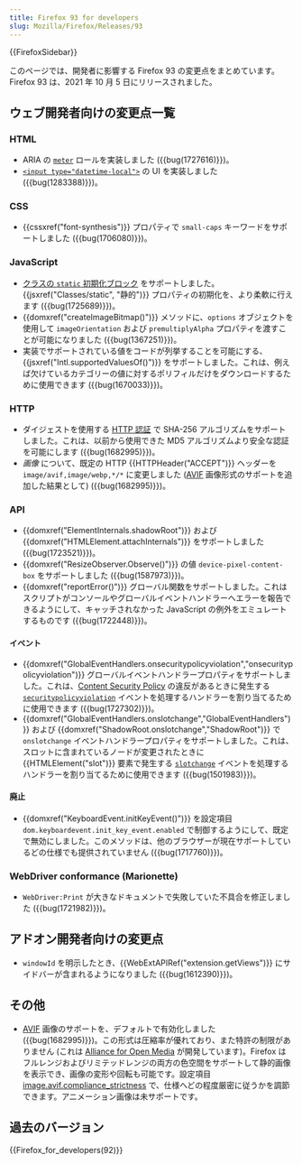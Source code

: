 ```yaml
---
title: Firefox 93 for developers
slug: Mozilla/Firefox/Releases/93
---
```


{{FirefoxSidebar}}

このページでは、開発者に影響する Firefox 93 の変更点をまとめています。Firefox 93 は、2021 年 10 月 5 日にリリースされました。

## ウェブ開発者向けの変更点一覧

### HTML

- ARIA の [`meter`](/ja/docs/Web/Accessibility/ARIA/Roles/meter_role) ロールを実装しました ({{bug(1727616)}})。
- [`<input type="datetime-local">`](/docs/Web/HTML/Element/input/datetime-local) の UI を実装しました ({{bug(1283388)}})。

### CSS

- {{cssxref("font-synthesis")}} プロパティで `small-caps` キーワードをサポートしました ({{bug(1706080)}})。

### JavaScript

- [クラスの `static` 初期化ブロック](/ja/docs/Web/JavaScript/Reference/Classes/Class_static_initialization_blocks) をサポートしました。{{jsxref("Classes/static", "静的")}} プロパティの初期化を、より柔軟に行えます ({{bug(1725689)}})。
- {{domxref("createImageBitmap()")}} メソッドに、`options` オブジェクトを使用して `imageOrientation` および `premultiplyAlpha` プロパティを渡すことが可能になりました ({{bug(1367251)}})。
- 実装でサポートされている値をコードが列挙することを可能にする、{{jsxref("Intl.supportedValuesOf()")}} をサポートしました。これは、例えば欠けているカテゴリーの値に対するポリフィルだけをダウンロードするために使用できます ({{bug(1670033)}})。

### HTTP

- ダイジェストを使用する [HTTP 認証](/ja/docs/Web/HTTP/Authentication) で SHA-256 アルゴリズムをサポートしました。これは、以前から使用できた MD5 アルゴリズムより安全な認証を可能にします ({{bug(1682995)}})。
- _画像_ について、既定の HTTP {{HTTPHeader("ACCEPT")}} ヘッダーを `image/avif,image/webp,*/*` に変更しました ([AVIF](/ja/docs/Web/Media/Formats/Image_types#avif_画像) 画像形式のサポートを追加した結果として) ({{bug(1682995)}})。

### API

- {{domxref("ElementInternals.shadowRoot")}} および {{domxref("HTMLElement.attachInternals")}} をサポートしました ({{bug(1723521)}})。
- {{domxref("ResizeObserver.Observe()")}} の値 `device-pixel-content-box` をサポートしました ({{bug(1587973)}})。
- {{domxref("reportError()")}} グローバル関数をサポートしました。これはスクリプトがコンソールやグローバルイベントハンドラーへエラーを報告できるようにして、キャッチされなかった JavaScript の例外をエミュレートするものです ({{bug(1722448)}})。

#### イベント

- {{domxref("GlobalEventHandlers.onsecuritypolicyviolation","onsecuritypolicyviolation")}} グローバルイベントハンドラープロパティをサポートしました。これは、[Content Security Policy](/ja/docs/Web/HTTP/CSP) の違反があるときに発生する [`securitypolicyviolation`](/ja/docs/Web/API/Element/securitypolicyviolation_event) イベントを処理するハンドラーを割り当てるために使用できます ({{bug(1727302)}})。
- {{domxref("GlobalEventHandlers.onslotchange","GlobalEventHandlers")}} および {{domxref("ShadowRoot.onslotchange","ShadowRoot")}} で `onslotchange` イベントハンドラープロパティをサポートしました。これは、スロットに含まれているノードが変更されたときに {{HTMLElement("slot")}} 要素で発生する [`slotchange`](/ja/docs/Web/API/HTMLSlotElement/slotchange_event) イベントを処理するハンドラーを割り当てるために使用できます ({{bug(1501983)}})。

#### 廃止

- {{domxref("KeyboardEvent.initKeyEvent()")}} を設定項目 `dom.keyboardevent.init_key_event.enabled` で制御するようにして、既定で無効にしました。このメソッドは、他のブラウザーが現在サポートしているどの仕様でも提供されていません ({{bug(1717760)}})。

### WebDriver conformance (Marionette)

- `WebDriver:Print` が大きなドキュメントで失敗していた不具合を修正しました ({{bug(1721982)}})。

## アドオン開発者向けの変更点

- `windowId` を明示したとき、{{WebExtAPIRef("extension.getViews")}} にサイドバーが含まれるようになりました ({{bug(1612390)}})。

## その他

- [AVIF](/ja/docs/Web/Media/Formats/Image_types#avif_画像) 画像のサポートを、デフォルトで有効化しました ({{bug(1682995)}})。この形式は圧縮率が優れており、また特許の制限がありません (これは [Alliance for Open Media](http://aomedia.org/) が開発しています)。Firefox はフルレンジおよびリミテッドレンジの両方の色空間をサポートして静的画像を表示でき、画像の変形や回転も可能です。設定項目 [image.avif.compliance_strictness](/ja/docs/Mozilla/Firefox/Experimental_features#avif_compliance_strictness) で、仕様へどの程度厳密に従うかを調節できます。アニメーション画像は未サポートです。

## 過去のバージョン

{{Firefox_for_developers(92)}}
